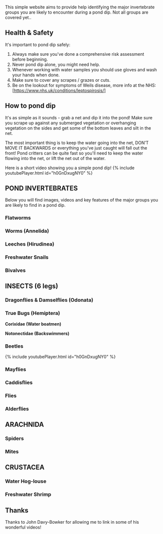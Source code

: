 This simple website aims to provide help identifying the major invertebrate groups you are likely to encounter during a pond dip. Not all groups are covered yet..


## Health & Safety
It's important to pond dip safely:
1. Always make sure you've done a comprehensive risk assessment before beginning.
2. Never pond dip alone, you might need help. 
3. Whenever working with water samples you should use gloves and wash your hands when done.
4. Make sure to cover any scrapes / grazes or cuts.
5. Be on the lookout for symptoms of Weils disease, more info at the NHS: [https://www.nhs.uk/conditions/leptospirosis/]


## How to pond dip
It's as simple as it sounds - grab a net and dip it into the pond! Make sure you scrape up against any submerged vegetation or overhanging vegetation on the sides and get some of the bottom leaves and silt in the net.

The most important thing is to keep the water going into the net, DON’T MOVE IT BACKWARDS or everything you've just caught will fall out the front! Pond critters can be quite fast so you'll need to keep the water flowing into the net, or lift the net out of the water.

Here is a short video showing you a simple pond dip!
{% include youtubePlayer.html id="h0GnDxugNY0" %}

<style type="text/css"> 
  .embed-youtube {
    position: relative;
    padding-bottom: 56.25%;
    padding-top: 25px;
    height: 0;
  }

.embed-youtube iframe {
    position: absolute;
    top: 0;
    left: 0;
    width: 100%;
    height: 100%;
  }
</style>

## **POND INVERTEBRATES**
Below you will find images, videos and key features of the major groups you are likely to find in a pond dip.


### Flatworms 

### Worms (Annelida)

### Leeches (Hirudinea)



### Freshwater Snails 
### Bivalves 


## **INSECTS (6 legs)**

### Dragonflies & Damselflies (Odonata)

### True Bugs (Hemiptera)

**Corixidae (Water boatmen)**

**Notonectidae (Backswimmers)**

### Beetles

{% include youtubePlayer.html id="h0GnDxugNY0" %}

### Mayflies

### Caddisflies

### Flies

### Alderflies 

## **ARACHNIDA**

### Spiders
### Mites

## **CRUSTACEA**

### Water Hog-louse 

### Freshwater Shrimp 


## Thanks
Thanks to John Davy-Bowker for allowing me to link in some of his wonderful videos!
